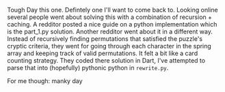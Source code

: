 Tough Day this one. Defintely one I'll want to come back to. Looking online several people went about solving this with a combination of recursion + caching. A redditor posted a nice guide on a python implementation which is the part_1.py solution. Another redditor went about it in a different way. Instead of recursively finding permutations that satisfied the puzzle's cryptic criteria, they went for going through each character in the spring array and keeping track of valid permutations. It felt a bit like a card counting strategy. They coded there solution in Dart, I've attempted to parse that into (hopefully) pythonic python in `rewrite.py`.

For me though: manky day